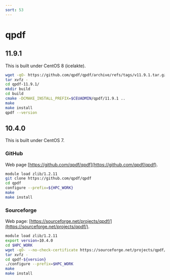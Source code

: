 ```yaml
---
sort: 53
---
```


# qpdf

## 11.9.1

This is built under CentOS 8 (icelakte).

```bash
wget -qO- https://github.com/qpdf/qpdf/archive/refs/tags/v11.9.1.tar.gz | \
tar xvfz -
cd qpdf-11.9.1/
mkdir build
cd build
cmake -DCMAKE_INSTALL_PREFIX=$CEUADMIN/qpdf/11.9.1 ..
make
make install
qpdf --version
```

## 10.4.0

This is built under CentOS 7.

### GitHub

Web page [https://github.com/qpdf/qpdf](https://github.com/qpdf/qpdf).

```bash
module load zlib/1.2.11
git clone https://github.com/qpdf/qpdf
cd qpdf
configure --prefix=${HPC_WORK}
make
make install
```

### Sourceforge

Web page: [https://sourceforge.net/projects/qpdf/](https://sourceforge.net/projects/qpdf/).

```bash
module load zlib/1.2.11
export version=10.4.0
cd $HPC_WORK
wget -qO- --no-check-certificate https://sourceforge.net/projects/qpdf/files/qpdf/${version}/qpdf-${version}.tar.gz | \
tar xvfz -
cd qpdf-${version}
./configure --prefix=$HPC_WORK
make
make install
```

